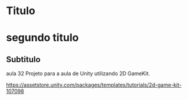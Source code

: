 # Titulo
# segundo titulo
## Subtitulo
aula 32
Projeto para a aula de Unity utilizando 2D GameKit.

https://assetstore.unity.com/packages/templates/tutorials/2d-game-kit-107098
